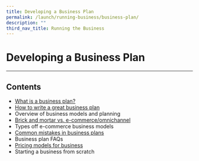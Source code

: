 ```yaml
---
title: Developing a Business Plan
permalink: /launch/running-business/business-plan/
description: ""
third_nav_title: Running the Business
---
```

# **Developing a Business Plan**
---

## Contents

* [What is a business plan?](/articles/running-business/business-plan/what-is-a-business-plan/)
* [How to write a great business plan](/articles/running-business/business-plan/write-good-business-plan/)
* Overview of business models and planning
* [Brick and mortar vs. e-commerce/omnichannel](/articles/running-business/business-plan/brick-mortar-ecommerce-omnichannel/)
* Types off e-commerce business models
* [Common mistakes in business plans](/articles/running-business/business-plan/common-mistakes)
* Business plan FAQs
* [Pricing models for business](/articles/running-business/business-plan/pricing-models)
* Starting a business from scratch